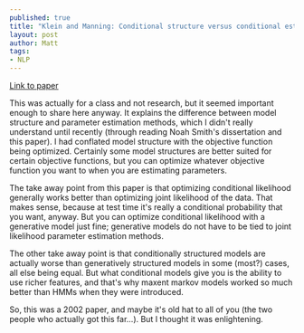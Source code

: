 ```yaml
---
published: true
title: "Klein and Manning: Conditional structure versus conditional estimation in NLP models; EMNLP 2002."
layout: post
author: Matt
tags:
- NLP
---
```


[Link to paper](http://dl.acm.org/citation.cfm?id=1118695)

This was actually for a class and not research, but it seemed important enough to share here
anyway. It explains the difference between model structure and parameter estimation methods, which
I didn't really understand until recently (through reading Noah Smith's dissertation and this
paper). I had conflated model structure with the objective function being optimized. Certainly some
model structures are better suited for certain objective functions, but you can optimize whatever
objective function you want to when you are estimating parameters.

The take away point from this paper is that optimizing conditional likelihood generally works
better than optimizing joint likelihood of the data. That makes sense, because at test time it's
really a conditional probability that you want, anyway. But you can optimize conditional likelihood
with a generative model just fine; generative models do not have to be tied to joint likelihood
parameter estimation methods.

The other take away point is that conditionally structured models are actually worse than
generatively structured models in some (most?) cases, all else being equal. But what conditional
models give you is the ability to use richer features, and that's why maxent markov models worked
so much better than HMMs when they were introduced.

So, this was a 2002 paper, and maybe it's old hat to all of you (the two people who actually got
this far...). But I thought it was enlightening.
